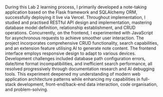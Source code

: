 During this Lab 2 learning process, I primarily developed a note-taking application based on the Flask framework and SQLAlchemy ORM, successfully deploying it live via Vercel.
Throughout implementation, I studied and practised RESTful API design and implementation, mastering database model definition, relationship establishment, and CRUD operations. 
Concurrently, on the frontend, I experimented with JavaScript for asynchronous requests to achieve smoother user interaction. 
The project incorporates comprehensive CRUD functionality, search capabilities, and an extension feature utilising AI to generate note content. 
The frontend interface employs responsive design to adapt to various devices. Development challenges included database path configuration errors, date/time format incompatibilities, and inefficient search performance, all resolved progressively through documentation research and AI debugging tools. 
This experiment deepened my understanding of modern web application architecture patterns while enhancing my capabilities in full-stack development, front-end/back-end data interaction, code organisation, and problem-solving.

